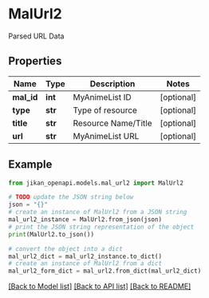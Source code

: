 # MalUrl2

Parsed URL Data

## Properties

Name | Type | Description | Notes
------------ | ------------- | ------------- | -------------
**mal_id** | **int** | MyAnimeList ID | [optional] 
**type** | **str** | Type of resource | [optional] 
**title** | **str** | Resource Name/Title | [optional] 
**url** | **str** | MyAnimeList URL | [optional] 

## Example

```python
from jikan_openapi.models.mal_url2 import MalUrl2

# TODO update the JSON string below
json = "{}"
# create an instance of MalUrl2 from a JSON string
mal_url2_instance = MalUrl2.from_json(json)
# print the JSON string representation of the object
print(MalUrl2.to_json())

# convert the object into a dict
mal_url2_dict = mal_url2_instance.to_dict()
# create an instance of MalUrl2 from a dict
mal_url2_form_dict = mal_url2.from_dict(mal_url2_dict)
```
[[Back to Model list]](../README.md#documentation-for-models) [[Back to API list]](../README.md#documentation-for-api-endpoints) [[Back to README]](../README.md)


